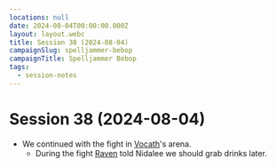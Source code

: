 ```yaml
---
locations: null
date: 2024-08-04T00:00:00.000Z
layout: layout.webc
title: Session 38 (2024-08-04)
campaignSlug: spelljammer-bebop
campaignTitle: Spelljammer Bebop
tags:
  - session-notes
---
```

# Session 38 (2024-08-04)

- We continued with the fight in [Vocath](npcs/vocath.md)'s arena.
	- During the fight [Raven](pcs/raven.md) told Nidalee we should grab drinks later.
